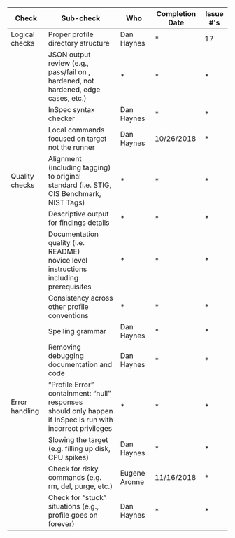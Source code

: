 | Check          | Sub-check                                                                         | Who | Completion Date | Issue #'s |
|----------------|-----------------------------------------------------------------------------------|-----|-----------------|-----------|
|Logical checks| Proper profile directory structure							|Dan Haynes|*|17|
||JSON output review (e.g., pass/fail on ,<br>hardened, not hardened, edge cases, etc.)|*|*|*|
||InSpec syntax checker|Dan Haynes|*|*|
||Local commands focused on target not the runner|Dan Haynes|10/26/2018|*|
|Quality checks|Alignment (including tagging) to original<br> standard (i.e. STIG, CIS Benchmark, NIST Tags)|*|*|*|
||Descriptive output for findings details|*|*|*|
||Documentation quality (i.e. README)<br> novice level instructions including prerequisites|*|*|*|
||Consistency across other profile conventions |*|*|*|
||Spelling grammar|Dan Haynes|*|*|
||Removing debugging documentation and code|Dan Haynes|*|*|
| Error handling |“Profile Error” containment: “null” responses <br>should only happen if InSpec is run with incorrect privileges|*|*|*|
||Slowing the target (e.g. filling up disk, CPU spikes)|Dan Haynes|*|*|
||Check for risky commands (e.g. rm, del, purge, etc.)|Eugene Aronne|11/16/2018|*|
||Check for “stuck” situations (e.g., profile goes on forever)|Dan Haynes|*|*|
